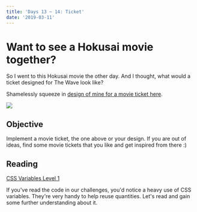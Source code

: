 ```yaml
---
title: 'Days 13 ~ 14: Ticket'
date: '2019-03-11'
---
```


# Want to see a Hokusai movie together?

So I went to this Hokusai movie the other day.
And I thought, what would a ticket designed for The Wave look like?

Shamelessly squeeze in [design of mine for a movie ticket here](https://codepen.io/wgao19/pen/pqmVMg).

![](https://i.imgur.com/Zdv7hVe.png)

## Objective

Implement a movie ticket, the one above or your design.
If you are out of ideas, find some movie tickets that you like and get inspired from there :)

## Reading

[CSS Variables Level 1](https://www.w3.org/TR/css-variables-1/)

If you've read the code in our challenges, you'd notice a heavy use of CSS variables.
They're very handy to help reuse quantities.
Let's read and gain some further understanding about it.

<!-- TODO: Add questions here -->
